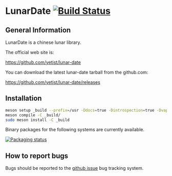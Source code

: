 # LunarDate [![Build Status](https://travis-ci.org/yetist/lunar-date.svg?branch=master)](https://travis-ci.org/yetist/lunar-date)

## General Information

LunarDate is a chinese lunar library.

The official web site is:

<https://github.com/yetist/lunar-date>

You can download the latest lunar-date tarball from the github.com:

<https://github.com/yetist/lunar-date/releases>

## Installation

```sh
meson setup _build --prefix=/usr -Ddocs=true -Dintrospection=true -Dvapi=true -Dtests=true
meson compile -C _build/
sudo meson install -C _build
```
Binary packages for the following systems are currently available.

[![Packaging status](https://repology.org/badge/vertical-allrepos/lunar-date.svg)](https://repology.org/project/lunar-date/versions)

## How to report bugs

Bugs should be reported to the [github issue](https://github.com/yetist/lunar-date/issues) bug tracking system.
